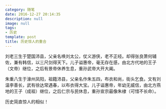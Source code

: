 ```yaml
---
category: 随笔
date: 2016-12-27 20:14:35
description: null
image: null
tags:
- 历史
template: post
title: 历史惊人的重合
---
```


刘老三生于楚国沛县，父亲名唤刘太公，仗义游侠，老不正经。却得张良萧何辅佐，兼有韩信，以三尺剑得天下。儿子谥惠帝，毫无存在感，由北方代地的王子（文帝）继位，之后有景帝休养生息，重孙武帝大开大阖。

朱重八生于濠州凤阳，祖籍沛县，父亲名作朱五四，布衣和尚，街头乞食。文有刘温李善长，武有徐达常遇春，以布衣得大宝。儿子谥惠帝，年幼无威信，由北方燕地的王子（成祖）继位，之后仁宗与民休息，重孙宣宗最像朱棣（可惜不长命）。

历史简直惊人的相似！
